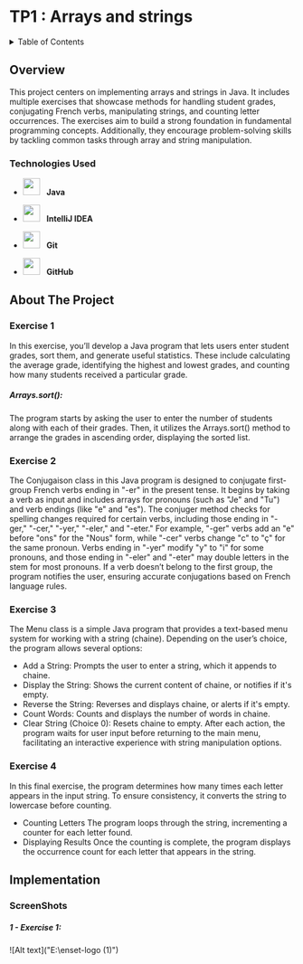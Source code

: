 # TP1 : Arrays and strings
<details>
  <summary>Table of Contents</summary>
  <ol>
    <li>
      <a href="#about-the-project">Overview</a>
      <ul>
        <li><a href="#built-with">Technologies Used</a></li>
      </ul>
    </li>
    <li>
      <a href="#about-the-project">About The Project</a>
      <ul>
        <li><a href="#built-with">Exercise 1 </a></li>
        <li><a href="#built-with">Exercise 2 </a></li>
        <li><a href="#built-with">Exercise 3 </a></li>
        <li><a href="#built-with">Exercise 4 </a></li>
      </ul>
    </li>
    <li>
      <a href="#getting-started">Implementation</a>
      <ul>
        <li><a href="#prerequisites">Screenshots</a></li>
      </ul>
    </li>
   
    
  </ol>
</details>



## Overview

This project centers on implementing arrays and strings in Java. It includes multiple exercises that showcase methods for handling student grades, conjugating French verbs, manipulating strings, and counting letter occurrences. The exercises aim to build a strong foundation in fundamental programming concepts. Additionally, they encourage problem-solving skills by tackling common tasks through array and string manipulation.


### Technologies Used

- <img src="https://upload.wikimedia.org/wikipedia/en/3/30/Java_programming_language_logo.svg" width="30" height="30"/> &nbsp;&nbsp;**Java**
- <img src="https://resources.jetbrains.com/storage/products/company/brand/logos/IntelliJ_IDEA_icon.svg" width="30" height="30"/> &nbsp;&nbsp;**IntelliJ IDEA**

- <img src="https://git-scm.com/images/logos/downloads/Git-Icon-1788C.png" width="30" height="30"/> &nbsp;&nbsp;**Git**
- <img src="https://github.githubassets.com/images/modules/logos_page/GitHub-Mark.png" width="30" height="30"/> &nbsp;&nbsp;**GitHub**

## About The Project

### Exercise 1
In this exercise, you’ll develop a Java program that lets users enter student grades, sort them, and generate useful statistics. These include calculating the average grade, identifying the highest and lowest grades, and counting how many students received a particular grade.
##### Arrays.sort():
The program starts by asking the user to enter the number of students along with each of their grades.
Then, it utilizes the Arrays.sort() method to arrange the grades in ascending order, displaying the sorted list.
### Exercise 2
The Conjugaison class in this Java program is designed to conjugate first-group French verbs ending in "-er" in the present tense. It begins by taking a verb as input and includes arrays for pronouns (such as "Je" and "Tu") and verb endings (like "e" and "es"). The conjuger method checks for spelling changes required for certain verbs, including those ending in "-ger," "-cer," "-yer," "-eler," and "-eter." For example, "-ger" verbs add an "e" before "ons" for the "Nous" form, while "-cer" verbs change "c" to "ç" for the same pronoun. Verbs ending in "-yer" modify "y" to "i" for some pronouns, and those ending in "-eler" and "-eter" may double letters in the stem for most pronouns. If a verb doesn’t belong to the first group, the program notifies the user, ensuring accurate conjugations based on French language rules.
### Exercise 3
The Menu class is a simple Java program that provides a text-based menu system for working with a string (chaine). Depending on the user’s choice, the program allows several options:

- Add a String: Prompts the user to enter a string, which it appends to chaine.
- Display the String: Shows the current content of chaine, or notifies if it's empty.
- Reverse the String: Reverses and displays chaine, or alerts if it's empty.
- Count Words: Counts and displays the number of words in chaine.
- Clear String (Choice 0): Resets chaine to empty.
After each action, the program waits for user input before returning to the main menu, facilitating an interactive experience with string manipulation options.
### Exercise 4
In this final exercise, the program determines how many times each letter appears in the input string. To ensure consistency, it converts the string to lowercase before counting.
- Counting Letters
The program loops through the string, incrementing a counter for each letter found.
- Displaying Results
Once the counting is complete, the program displays the occurrence count for each letter that appears in the string.
## Implementation
  ### ScreenShots
  ##### 1 - Exercise 1:
  ![Alt text]("E:\enset-logo (1)")

